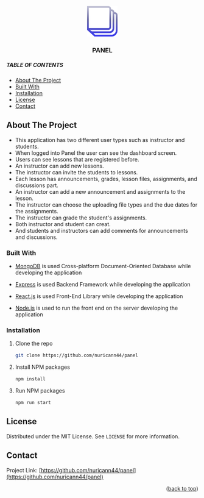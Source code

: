 <div id="top"></div>
<!--
*** Thanks for checking out the Best-README-Template. If you have a suggestion
*** that would make this better, please fork the repo and create a pull request
*** or simply open an issue with the tag "enhancement".
*** Don't forget to give the project a star!
*** Thanks again! Now go create something AMAZING! :D
-->



<!-- PROJECT SHIELDS -->
<!--
-->

<!-- PROJECT LOGO -->
<br />
<div align="center">
  <a href="https://github.com/nuricann44/panel">
    <img src="/client/public/logo512.png" alt="Logo" width="80" height="80">
  </a>

  <h3 align="center"> PANEL </h3>

  
</div>



<!-- TABLE OF CONTENTS -->
##### TABLE OF CONTENTS
  <ul>
    <li> <a href="#about-the-project">About The Project</a> </li>
     <li><a href="#built-with">Built With</a></li>
     <li><a href="#installation">Installation</a></li>
    <li><a href="#license">License</a></li>
    <li><a href="#contact">Contact</a></li>
  </ul>




<!-- ABOUT THE PROJECT -->
## About The Project
<ul>
    <li> This application has two different user types such as instructor and students.  </li>
    <li> When logged into Panel the user can see the dashboard screen. </li>
    <li> Users can see lessons that are registered before. </li>
    <li> An instructor can add new lessons. </li>
    <li> The instructor can invite the students to lessons. </li>
    <li> Each lesson has announcements, grades, lesson files, assignments, and discussions part. </li>
    <li> An instructor can add a new announcement and assignments to the lesson. </li>
    <li> The instructor can choose the uploading file types and the due dates for the assignments. </li>
    <li> The instructor can grade the student's assignments. </li>
    <li> Both instructor and student can creat. </li>
    <li> And students and instructors can add comments for announcements and discussions. </li>
</ul>

### Built With

* [MongoDB](https://www.mongodb.com/) is used Cross-platform Document-Oriented Database while developing the application

* [Express](https://expressjs.com/) is used Backend Framework while developing the application
* [React.js](https://reactjs.org/) is used Front-End Library while developing the application

* [Node.js](https://nodejs.org/en/) is used to run the front end on the server developing the application


### Installation

1. Clone the repo
   ```sh
   git clone https://github.com/nuricann44/panel
   ```
2. Install NPM packages
   ```sh
   npm install
   ```
2. Run NPM packages
   ```sh
   npm run start
   ```

<!-- LICENSE -->
## License

Distributed under the MIT License. See `LICENSE` for more information.


<!-- CONTACT -->
## Contact


Project Link: [https://github.com/nuricann44/panel](https://github.com/nuricann44/panel)


<p align="right">(<a href="#top">back to top</a>)</p>


